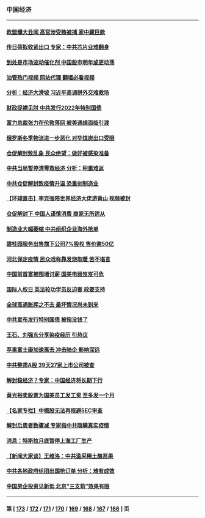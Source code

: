 ### 中国经济
---
#### [欧盟爆大丑闻 高官涉受贿被捕 家中藏巨款](../../pages/ncid283/n13883993.md?12140045) 
#### [传日荷拟收紧出口 专家：中共芯片业难翻身](../../pages/ncid283/n13883496.md?12140045) 
#### [到处是市场波动催化剂 中国股市明年或更动荡](../../pages/ncid283/n13883498.md?12140045) 
#### [油管热门视频 网站代理 翻墙必看视频](http://138.2.39.72:81/youtube.html?epic-marker?12140045)
#### [分析：经济大滑坡 习近平高调拼外交难救场](../../pages/ncid283/n13882938.md?12140045) 
#### [财政捉襟见肘 中共发行2022年特别国债](../../pages/ncid283/n13883439.md?12140045) 
#### [富力总裁张力在伦敦落网 被美通缉面临引渡](../../pages/ncid283/n13883423.md?12140045) 
#### [俄罗斯冬季物流进一步恶化 对华煤炭出口受限](../../pages/ncid283/n13883393.md?12140045) 
#### [仓促解封致乱象 民众绝望：做好被感染准备](../../pages/ncid283/n13883381.md?12140045) 
#### [中共当局暂停清零救经济 分析：积重难返](../../pages/ncid283/n13883190.md?12140045) 
#### [中共仓促解封致疫情升温 恐重创制造业](../../pages/ncid283/n13883187.md?12140045) 
#### [【环球直击】李克强陪世界经济大佬游黄山 视频被封](../../pages/ncid283/n13883216.md?12140045) 
#### [仓促解封下 中国人谨慎消费 商家无所适从](../../pages/ncid283/n13882900.md?12140045) 
#### [制造业大幅萎缩 中共组织企业海外抢单](../../pages/ncid283/n13882807.md?12140045) 
#### [碧桂园服务出售旗下公司7%股权 售价逾50亿](../../pages/ncid283/n13882785.md?12140045) 
#### [河北保定疫情 民众戏称靠发烧取暖 苦不堪言](../../pages/ncid283/n13882624.md?12140045) 
#### [中国前首富被围堵讨薪 国美电器岌岌可危](../../pages/ncid283/n13882558.md?12140045) 
#### [国际人权日 英法轮功学员反迫害 政要支持](../../pages/ncid283/n13882386.md?12140045) 
#### [全球高通胀挥之不去 最坏情况尚未到来](../../pages/ncid283/n13882292.md?12140045) 
#### [中共宣布发行特别国债 被指没钱了](../../pages/ncid283/n13882117.md?12140045) 
#### [王石、刘强东分享染疫经历 引热议](../../pages/ncid283/n13882120.md?12140045) 
#### [苹果富士康加速离去 冲击陆企 影响深远](../../pages/ncid283/n13881834.md?12140045) 
#### [中共整肃A股 39天27家上市公司被查](../../pages/ncid283/n13881788.md?12140045) 
#### [解封稳经济？专家：中国经济将长期下行](../../pages/ncid283/n13881381.md?12140045) 
#### [黄光裕卖股票为国美员工发工资 至多发一个月](../../pages/ncid283/n13881815.md?12140045) 
#### [【名家专栏】中概股无法再规避SEC审查](../../pages/ncid283/n13881659.md?12140045) 
#### [解封后患者数骤减 专家指中共隐瞒真实疫情](../../pages/ncid283/n13881768.md?12140045) 
#### [消息：特斯拉月底暂停上海工厂生产](../../pages/ncid283/n13881710.md?12140045) 
#### [【新闻大家谈】王维洛：中共滥采稀土酿恶果](../../pages/ncid283/n13881638.md?12140045) 
#### [中共各地政府组团出国抢订单 分析：难有成效](../../pages/ncid283/n13881064.md?12140045) 
#### [中国房企投资见新低 北京“三支箭”效果有限](../../pages/ncid283/n13881090.md?12140045) 

---
#### 第 [ [173](./173.md?12140045) / [172](./172.md?12140045) / [171](./171.md?12140045) / [170](./170.md?12140045) / [169](./169.md?12140045) / [168](./168.md?12140045) / [167](./167.md?12140045) / [166](./166.md?12140045) ] 页
